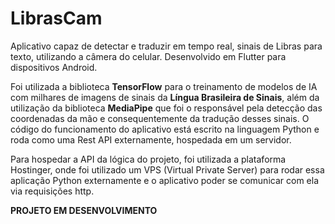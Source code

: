 # LibrasCam

Aplicativo capaz de detectar e traduzir em tempo real, sinais de Libras para texto, utilizando a câmera do celular. Desenvolvido em Flutter para dispositivos Android.

Foi utilizada a biblioteca **TensorFlow** para o treinamento de modelos de IA com milhares de imagens de sinais da **Língua Brasileira de Sinais**, além da utilização da biblioteca **MediaPipe** que foi o responsável pela detecção das coordenadas da mão e consequentemente da tradução desses sinais. O código do funcionamento do aplicativo está escrito na linguagem Python e roda como uma Rest API externamente, hospedada em um servidor.

Para hospedar a API da lógica do projeto, foi utilizada a plataforma Hostinger, onde foi utilizado um VPS (Virtual Private Server) para rodar essa aplicação Python externamente e o aplicativo poder se comunicar com ela via requisições http.

**PROJETO EM DESENVOLVIMENTO**
